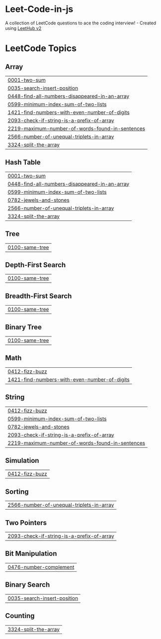 # Leet-Code-in-js
A collection of LeetCode questions to ace the coding interview! - Created using [LeetHub v2](https://github.com/arunbhardwaj/LeetHub-2.0)

<!---LeetCode Topics Start-->
# LeetCode Topics
## Array
|  |
| ------- |
| [0001-two-sum](https://github.com/muhammedaslam-ap/Leet-Code-in-js/tree/master/0001-two-sum) |
| [0035-search-insert-position](https://github.com/muhammedaslam-ap/Leet-Code-in-js/tree/master/0035-search-insert-position) |
| [0448-find-all-numbers-disappeared-in-an-array](https://github.com/muhammedaslam-ap/Leet-Code-in-js/tree/master/0448-find-all-numbers-disappeared-in-an-array) |
| [0599-minimum-index-sum-of-two-lists](https://github.com/muhammedaslam-ap/Leet-Code-in-js/tree/master/0599-minimum-index-sum-of-two-lists) |
| [1421-find-numbers-with-even-number-of-digits](https://github.com/muhammedaslam-ap/Leet-Code-in-js/tree/master/1421-find-numbers-with-even-number-of-digits) |
| [2093-check-if-string-is-a-prefix-of-array](https://github.com/muhammedaslam-ap/Leet-Code-in-js/tree/master/2093-check-if-string-is-a-prefix-of-array) |
| [2219-maximum-number-of-words-found-in-sentences](https://github.com/muhammedaslam-ap/Leet-Code-in-js/tree/master/2219-maximum-number-of-words-found-in-sentences) |
| [2566-number-of-unequal-triplets-in-array](https://github.com/muhammedaslam-ap/Leet-Code-in-js/tree/master/2566-number-of-unequal-triplets-in-array) |
| [3324-split-the-array](https://github.com/muhammedaslam-ap/Leet-Code-in-js/tree/master/3324-split-the-array) |
## Hash Table
|  |
| ------- |
| [0001-two-sum](https://github.com/muhammedaslam-ap/Leet-Code-in-js/tree/master/0001-two-sum) |
| [0448-find-all-numbers-disappeared-in-an-array](https://github.com/muhammedaslam-ap/Leet-Code-in-js/tree/master/0448-find-all-numbers-disappeared-in-an-array) |
| [0599-minimum-index-sum-of-two-lists](https://github.com/muhammedaslam-ap/Leet-Code-in-js/tree/master/0599-minimum-index-sum-of-two-lists) |
| [0782-jewels-and-stones](https://github.com/muhammedaslam-ap/Leet-Code-in-js/tree/master/0782-jewels-and-stones) |
| [2566-number-of-unequal-triplets-in-array](https://github.com/muhammedaslam-ap/Leet-Code-in-js/tree/master/2566-number-of-unequal-triplets-in-array) |
| [3324-split-the-array](https://github.com/muhammedaslam-ap/Leet-Code-in-js/tree/master/3324-split-the-array) |
## Tree
|  |
| ------- |
| [0100-same-tree](https://github.com/muhammedaslam-ap/Leet-Code-in-js/tree/master/0100-same-tree) |
## Depth-First Search
|  |
| ------- |
| [0100-same-tree](https://github.com/muhammedaslam-ap/Leet-Code-in-js/tree/master/0100-same-tree) |
## Breadth-First Search
|  |
| ------- |
| [0100-same-tree](https://github.com/muhammedaslam-ap/Leet-Code-in-js/tree/master/0100-same-tree) |
## Binary Tree
|  |
| ------- |
| [0100-same-tree](https://github.com/muhammedaslam-ap/Leet-Code-in-js/tree/master/0100-same-tree) |
## Math
|  |
| ------- |
| [0412-fizz-buzz](https://github.com/muhammedaslam-ap/Leet-Code-in-js/tree/master/0412-fizz-buzz) |
| [1421-find-numbers-with-even-number-of-digits](https://github.com/muhammedaslam-ap/Leet-Code-in-js/tree/master/1421-find-numbers-with-even-number-of-digits) |
## String
|  |
| ------- |
| [0412-fizz-buzz](https://github.com/muhammedaslam-ap/Leet-Code-in-js/tree/master/0412-fizz-buzz) |
| [0599-minimum-index-sum-of-two-lists](https://github.com/muhammedaslam-ap/Leet-Code-in-js/tree/master/0599-minimum-index-sum-of-two-lists) |
| [0782-jewels-and-stones](https://github.com/muhammedaslam-ap/Leet-Code-in-js/tree/master/0782-jewels-and-stones) |
| [2093-check-if-string-is-a-prefix-of-array](https://github.com/muhammedaslam-ap/Leet-Code-in-js/tree/master/2093-check-if-string-is-a-prefix-of-array) |
| [2219-maximum-number-of-words-found-in-sentences](https://github.com/muhammedaslam-ap/Leet-Code-in-js/tree/master/2219-maximum-number-of-words-found-in-sentences) |
## Simulation
|  |
| ------- |
| [0412-fizz-buzz](https://github.com/muhammedaslam-ap/Leet-Code-in-js/tree/master/0412-fizz-buzz) |
## Sorting
|  |
| ------- |
| [2566-number-of-unequal-triplets-in-array](https://github.com/muhammedaslam-ap/Leet-Code-in-js/tree/master/2566-number-of-unequal-triplets-in-array) |
## Two Pointers
|  |
| ------- |
| [2093-check-if-string-is-a-prefix-of-array](https://github.com/muhammedaslam-ap/Leet-Code-in-js/tree/master/2093-check-if-string-is-a-prefix-of-array) |
## Bit Manipulation
|  |
| ------- |
| [0476-number-complement](https://github.com/muhammedaslam-ap/Leet-Code-in-js/tree/master/0476-number-complement) |
## Binary Search
|  |
| ------- |
| [0035-search-insert-position](https://github.com/muhammedaslam-ap/Leet-Code-in-js/tree/master/0035-search-insert-position) |
## Counting
|  |
| ------- |
| [3324-split-the-array](https://github.com/muhammedaslam-ap/Leet-Code-in-js/tree/master/3324-split-the-array) |
<!---LeetCode Topics End-->